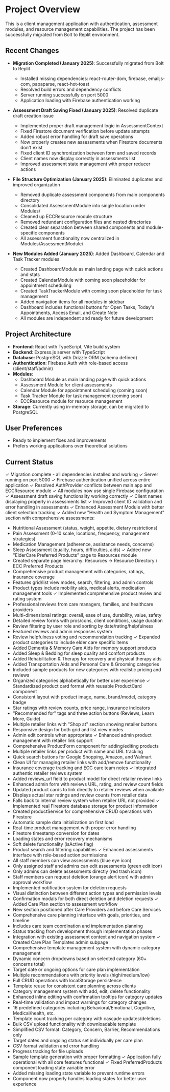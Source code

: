 # Project Overview

This is a client management application with authentication, assessment modules, and resource management capabilities. The project has been successfully migrated from Bolt to Replit environment.

## Recent Changes

- **Migration Completed (January 2025)**: Successfully migrated from Bolt to Replit
  - Installed missing dependencies: react-router-dom, firebase, emailjs-com, papaparse, react-hot-toast
  - Resolved build errors and dependency conflicts
  - Server running successfully on port 5000
  - Application loading with Firebase authentication working

- **Assessment Draft Saving Fixed (January 2025)**: Resolved duplicate draft creation issue
  - Implemented proper draft management logic in AssessmentContext
  - Fixed Firestore document verification before update attempts
  - Added robust error handling for draft save operations
  - Now properly creates new assessments when Firestore documents don't exist
  - Fixed client ID synchronization between form and saved records
  - Client names now display correctly in assessments list
  - Improved assessment state management with proper reducer actions

- **File Structure Optimization (January 2025)**: Eliminated duplicates and improved organization
  - Removed duplicate assessment components from main components directory
  - Consolidated AssessmentModule into single location under Modules/
  - Cleaned up ECCResource module structure
  - Removed redundant configuration files and nested directories
  - Created clear separation between shared components and module-specific components
  - All assessment functionality now centralized in Modules/AssessmentModule/

- **New Modules Added (January 2025)**: Added Dashboard, Calendar and Task Tracker modules
  - Created DashboardModule as main landing page with quick actions and stats
  - Created CalendarModule with coming soon placeholder for appointment scheduling
  - Created TaskTrackerModule with coming soon placeholder for task management
  - Added navigation items for all modules in sidebar
  - Dashboard includes functional buttons for Open Tasks, Today's Appointments, Access Email, and Create Note
  - All modules are independent and ready for future development

## Project Architecture

- **Frontend**: React with TypeScript, Vite build system
- **Backend**: Express.js server with TypeScript
- **Database**: PostgreSQL with Drizzle ORM (schema defined)
- **Authentication**: Firebase Auth with role-based access (client/staff/admin)
- **Modules**: 
  - Dashboard Module as main landing page with quick actions
  - Assessment Module for client assessments
  - Calendar Module for appointment scheduling (coming soon)
  - Task Tracker Module for task management (coming soon)
  - ECCResource module for resource management
- **Storage**: Currently using in-memory storage, can be migrated to PostgreSQL

## User Preferences

- Ready to implement fixes and improvements
- Prefers working applications over theoretical solutions

## Current Status

✓ Migration complete - all dependencies installed and working
✓ Server running on port 5000
✓ Firebase authentication unified across entire application
✓ Resolved AuthProvider conflicts between main app and ECCResource module
✓ All modules now use single Firebase configuration
✓ Assessment draft saving functionality working correctly
✓ Client names displaying properly in assessments list
✓ Improved client ID validation and error handling in assessments
✓ Enhanced Assessment Module with better client selection tracking
✓ Added new "Health and Symptom Management" section with comprehensive assessments:
  - Nutritional Assessment (status, weight, appetite, dietary restrictions)
  - Pain Assessment (0-10 scale, locations, frequency, management strategies)
  - Medication Management (adherence, assistance needs, concerns)
  - Sleep Assessment (quality, hours, difficulties, aids)
✓ Added new "ElderCare Preferred Products" page to Resources module
  - Created separate page hierarchy: Resources → Resource Directory / ECC Preferred Products
  - Comprehensive product management with categories, ratings, insurance coverage
  - Features grid/list view modes, search, filtering, and admin controls
  - Product types include mobility aids, medical alerts, medication management tools
✓ Implemented comprehensive product review and rating system
  - Professional reviews from care managers, families, and healthcare providers
  - Multi-dimensional ratings: overall, ease of use, durability, value, safety
  - Detailed review forms with pros/cons, client conditions, usage duration
  - Review filtering by user role and sorting by date/rating/helpfulness
  - Featured reviews and admin responses system
  - Review helpfulness voting and recommendation tracking
✓ Expanded product categories to include elder care specific items
  - Added Dementia & Memory Care Aids for memory support products
  - Added Sleep & Bedding for sleep quality and comfort products
  - Added Rehabilitation & Therapy for recovery and physical therapy aids
  - Added Transportation Aids and Personal Care & Grooming categories
  - Included sample products for new categories with realistic pricing and reviews
  - Organized categories alphabetically for better user experience
✓ Standardized product card format with reusable ProductCard component
  - Consistent layout with product image, name, brand/model, category badge
  - Star ratings with review counts, price range, insurance indicators
  - "Recommended for" tags and three action buttons (Reviews, Learn More, Guide)
  - Multiple retailer links with "Shop at" section showing retailer buttons
  - Responsive design for both grid and list view modes
  - Admin edit controls when appropriate
✓ Enhanced admin product management with retailer link support
  - Comprehensive ProductForm component for adding/editing products
  - Multiple retailer links per product with name and URL tracking
  - Quick search buttons for Google Shopping, Amazon, and Walmart
  - Clean UI for managing retailer links with add/remove functionality
  - Insurance coverage tracking and ECC care team notes
✓ Integrated authentic retailer reviews system
  - Added reviews_url field to product model for direct retailer review links
  - Enhanced admin form with reviews URL, rating, and review count fields
  - Updated product cards to link directly to retailer reviews when available
  - Displays actual star ratings and review counts from retailer data
  - Falls back to internal review system when retailer URL not provided
✓ Implemented real Firestore database storage for product information
  - Created productService for comprehensive CRUD operations with Firestore
  - Automatic sample data initialization on first load
  - Real-time product management with proper error handling
  - Firestore timestamp conversion for dates
  - Loading states and error recovery mechanisms
  - Soft delete functionality (isActive flag)
  - Product search and filtering capabilities
✓ Enhanced assessments interface with role-based action permissions
  - All staff members can view assessments (blue eye icon)
  - Only assigned staff and admins can edit assessments (green edit icon)
  - Only admins can delete assessments directly (red trash icon)
  - Staff members can request deletion (orange alert icon) with admin approval workflow
  - Implemented notification system for deletion requests
  - Visual distinction between different action types and permission levels
  - Confirmation modals for both direct deletion and deletion requests
✓ Added Care Plan section to assessment workflow
  - New section positioned after Care Providers and before Care Services
  - Comprehensive care planning interface with goals, priorities, and timeline
  - Includes care team coordination and implementation planning
  - Status tracking from development through implementation phases
  - Integration with existing assessment context and navigation system
✓ Created Care Plan Templates admin subpage
  - Comprehensive template management system with dynamic category management
  - Dynamic concern dropdowns based on selected category (60+ concerns total)
  - Target date or ongoing options for care plan implementation
  - Multiple recommendations with priority levels (high/medium/low)
  - Full CRUD operations with localStorage persistence
  - Template reuse for consistent care planning across clients
  - Category management system with add, edit, delete functionality
  - Enhanced inline editing with confirmation tooltips for category updates
  - Real-time validation and impact warnings for category changes
  - 16 predefined categories including Behavioral/Emotional, Cognitive, Medical/health, etc.
  - Template count tracking per category with cascade updates/deletions
  - Bulk CSV upload functionality with downloadable template
  - Simplified CSV format: Category, Concern, Barrier, Recommendations only
  - Target dates and ongoing status set individually per care plan
  - CSV format validation and error handling
  - Progress tracking for file uploads
  - Sample template generation with proper formatting
✓ Application fully operational with all core features functional
✓ Fixed PreferredProducts component loading state variable error
  - Added missing loading state variable to prevent runtime errors
  - Component now properly handles loading states for better user experience